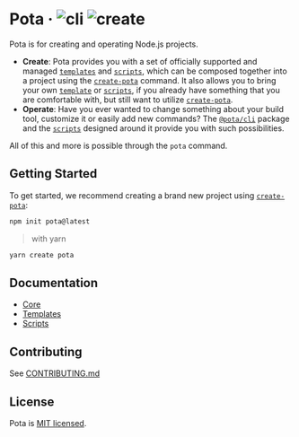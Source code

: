 # Pota · ![cli](https://img.shields.io/npm/v/@pota/cli?label=%40pota%2Fcli) ![create](https://img.shields.io/npm/v/create-pota?label=create-pota)

Pota is for creating and operating Node.js projects.

- **Create**: Pota provides you with a set of officially supported and managed [`templates`](templates) and [`scripts`](scripts), which can be composed together into a project using the [`create-pota`](core/create-pota) command. It also allows you to bring your own [`template`](templates) or [`scripts`](scripts), if you already have something that you are comfortable with, but still want to utilize [`create-pota`](core/create-pota).
- **Operate**: Have you ever wanted to change something about your build tool, customize it or easily add new commands? The [`@pota/cli`](core/cli) package and the [`scripts`](scripts) designed around it provide you with such possibilities.

All of this and more is possible through the `pota` command.

## Getting Started

To get started, we recommend creating a brand new project using [`create-pota`](core/create-pota):

```bash
npm init pota@latest
```

> with yarn

```bash
yarn create pota
```

## Documentation

- [Core](core)
- [Templates](templates)
- [Scripts](scripts)

## Contributing

See [CONTRIBUTING.md](CONTRIBUTING.md)

## License

Pota is [MIT licensed](LICENSE).

